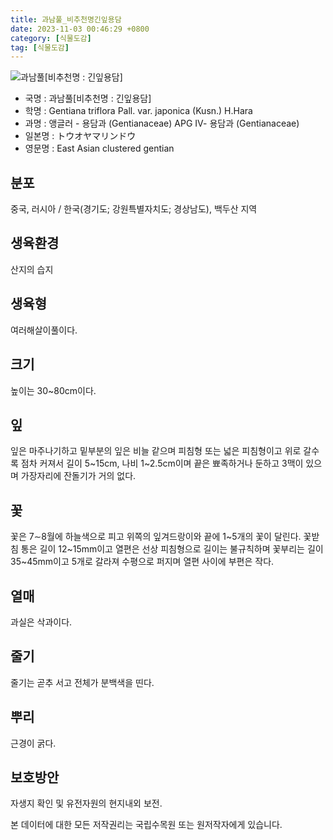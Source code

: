 ```yaml
---
title: 과남풀_비추천명긴잎용담
date: 2023-11-03 00:46:29 +0800
category: [식물도감]
tag: [식물도감]
---
```




![과남풀[비추천명 : 긴잎용담]](/fileUpload/plants/basic/Gentianaceae/Gentiana/7700/1_th2.jpg)
- 국명 : 과남풀[비추천명 : 긴잎용담]
- 학명 : Gentiana triflora Pall. var. japonica (Kusn.) H.Hara
- 과명 : 앵글러 - 용담과 (Gentianaceae) APG Ⅳ- 용담과 (Gentianaceae)
- 일본명 : トウオヤマリンドウ
- 영문명 : East Asian clustered gentian


## 분포
중국, 러시아 / 한국(경기도; 강원특별자치도; 경상남도), 백두산 지역
## 생육환경
산지의 습지
## 생육형
여러해살이풀이다.
## 크기
높이는 30~80cm이다.
## 잎
잎은 마주나기하고 밑부분의 잎은 비늘 같으며 피침형 또는 넓은 피침형이고 위로 갈수록 점차 커져서 길이 5~15cm, 나비 1~2.5cm이며 끝은 뾰족하거나 둔하고 3맥이 있으며 가장자리에 잔돌기가 거의 없다.
## 꽃
꽃은 7∼8월에 하늘색으로 피고 위쪽의 잎겨드랑이와 끝에 1~5개의 꽃이 달린다. 꽃받침 통은 길이 12~15mm이고 열편은 선상 피침형으로 길이는 불규칙하며 꽃부리는 길이 35~45mm이고 5개로 갈라져 수평으로 퍼지며 열편 사이에 부편은 작다. 
## 열매
과실은 삭과이다.
## 줄기
줄기는 곧추 서고 전체가 분백색을 띤다.
## 뿌리
근경이 굵다. 
## 보호방안
자생지 확인 및 유전자원의 현지내외 보전.






본 데이터에 대한 모든 저작권리는 국립수목원 또는 원저작자에게 있습니다.

